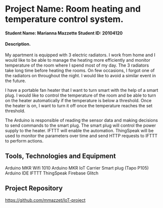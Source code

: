 # Project Name: Room heating and temperature control system.
#### Student Name: Marianna Mazzette   Student ID: 20104120

#### Description.

My apartment is equipped with 3 electric radiators. I work from home and I would like to be able to
manage the heating more efficiently and monitor temperature of the room where I spend most of my day.
The 3 radiators take long time before heating the rooms.
On few occasions, I forgot one of the radiators on throughout the night. I would like to avoid a similar event in the future.

I have a portable fan heater that I want to turn smart with the help of a smart plug.
I would like to control the temperature of the room and be able to turn on the heater automatically if the temperature is below a threshold.
Once the heater is on, I want to turn it off once the temperature reaches the set threshold.

The Arduino is responsible of reading the sensor data and making decisions to send commands to the smart plug.
The smart plug will control the power supply to the heater. IFTTT will enable the automation.
ThingSpeak will be used to monitor the parameters over time and send HTTP requests to IFTTT to perform actions.




## Tools, Technologies and Equipment

Arduino MKR Wifi 1010
Arduino MKR IoT Carrier
Smart plug (Tapo P105)
Arduino IDE
IFTTT
ThingSpeak
Firebase
Glitch


## Project Repository
https://github.com/mmazzet/IoT-project


